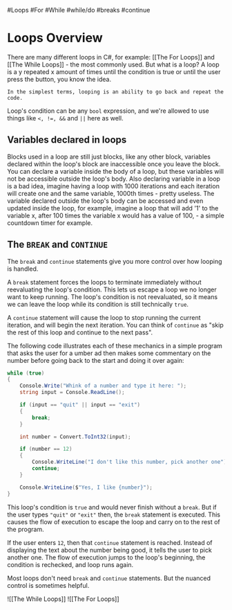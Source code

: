 #Loops #For #While #while/do #breaks #continue
# Loops Overview 

There are many different loops in C#, for example: [[The For Loops]] and [[The While Loops]] - the most commonly used. But what is a loop? A loop is a y repeated x amount of times until the condition is true or until the user press the button, you know the idea. 

	In the simplest terms, looping is an ability to go back and repeat the code.

Loop's condition can be any `bool` expression, and we're allowed to use things like `<, !=, &&` and `||` here as well.
## Variables declared in loops

Blocks used in a loop are still just blocks, like any other block, variables declared within the loop's block are inaccessible once you leave the block. You can declare a variable inside the body of a loop, but these variables will not be accessible outside the loop's body. Also declaring variable in a loop is a bad idea, imagine having a loop with 1000 iterations and each iteration will create one and the same variable, 1000th times - pretty useless.
The variable declared outside the loop's body can be accessed and even updated inside the loop, for example, imagine a loop that will add '1' to the variable x, after 100 times the variable x would has a value of 100, - a simple countdown timer for example.

## The `BREAK` and `CONTINUE`

The `break` and `continue` statements give you more control over how looping is handled.

A `break` statement forces the loops to terminate immediately without reevaluating the loop's condition. This lets us escape a loop we no longer want to keep running. The loop's condition is not reevaluated, so it means we can leave the loop while its condition is still technically `true`.

A `continue` statement will cause the loop to stop running the current iteration, and will begin the next iteration. You can think of `continue` as "skip the rest of this loop and continue to the next pass".

The following code illustrates each of these mechanics in a simple program that asks the user for a umber ad then makes some commentary on the number before going back to the start and doing it over again:

```c#
while (true) 
{
	Console.Write("Whink of a number and type it here: ");
	string input = Console.ReadLine();

	if (input == "quit" || input == "exit")
	{
		break;
	}

	int number = Convert.ToInt32(input);

	if (number == 12)
	{
		Console.WriteLine("I don't like this number, pick another one")
		continue;
	}

	Console.WriteLine($"Yes, I like {number}");
}
```


This loop's condition is `true` and would never finish without a `break`. But if the user types `"quit"` or `"exit"` then, the `break` statement is executed. This causes the flow of execution to escape the loop and carry on to the rest of the program.

If the user enters `12`, then that `continue` statement is reached. Instead of displaying the text about the number being good, it tells the user to pick another one. The flow of execution jumps to the loop's beginning, the condition is rechecked, and loop runs again.

Most loops don't need `break` and `continue` statements. But the nuanced control is sometimes helpful.


![[The While Loops]]
![[The For Loops]]
